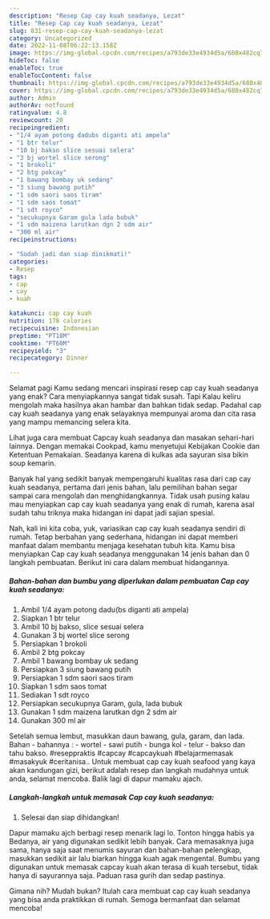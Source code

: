 ```yaml
---
description: "Resep Cap cay kuah seadanya, Lezat"
title: "Resep Cap cay kuah seadanya, Lezat"
slug: 831-resep-cap-cay-kuah-seadanya-lezat
category: Uncategorized
date: 2022-11-08T06:22:13.158Z
image: https://img-global.cpcdn.com/recipes/a793de33e4934d5a/680x482cq70/cap-cay-kuah-seadanya-foto-resep-utama.jpg
hideToc: false
enableToc: true
enableTocContent: false
thumbnail: https://img-global.cpcdn.com/recipes/a793de33e4934d5a/680x482cq70/cap-cay-kuah-seadanya-foto-resep-utama.jpg
cover: https://img-global.cpcdn.com/recipes/a793de33e4934d5a/680x482cq70/cap-cay-kuah-seadanya-foto-resep-utama.jpg
author: Admin
authorAv: notfound
ratingvalue: 4.8
reviewcount: 20
recipeingredient:
- "1/4 ayam potong dadubs diganti ati ampela"
- "1 btr telur"
- "10 bj bakso slice sesuai selera"
- "3 bj wortel slice serong"
- "1 brokoli"
- "2 btg pokcay"
- "1 bawang bombay uk sedang"
- "3 siung bawang putih"
- "1 sdm saori saos tiram"
- "1 sdm saos tomat"
- "1 sdt royco"
- "secukupnya Garam gula lada bubuk"
- "1 sdm maizena larutkan dgn 2 sdm air"
- "300 ml air"
recipeinstructions:

- "Sudah jadi dan siap dinikmati!"
categories:
- Resep
tags:
- cap
- cay
- kuah

katakunci: cap cay kuah 
nutrition: 178 calories
recipecuisine: Indonesian
preptime: "PT18M"
cooktime: "PT60M"
recipeyield: "3"
recipecategory: Dinner

---
```



Selamat pagi Kamu sedang mencari inspirasi resep cap cay kuah seadanya yang enak? Cara menyiapkannya sangat tidak susah. Tapi Kalau keliru mengolah maka hasilnya akan hambar dan bahkan tidak sedap. Padahal cap cay kuah seadanya yang enak selayaknya mempunyai aroma dan cita rasa yang mampu memancing selera kita.


Lihat juga cara membuat Capcay kuah seadanya dan masakan sehari-hari lainnya. Dengan memakai Cookpad, kamu menyetujui Kebijakan Cookie dan Ketentuan Pemakaian. Seadanya karena di kulkas ada sayuran sisa bikin soup kemarin.

Banyak hal yang sedikit banyak mempengaruhi kualitas rasa dari cap cay kuah seadanya, pertama dari jenis bahan, lalu pemilihan bahan segar sampai cara mengolah dan menghidangkannya. Tidak usah pusing kalau mau menyiapkan cap cay kuah seadanya yang enak di rumah, karena asal sudah tahu triknya maka hidangan ini dapat jadi sajian spesial.


Nah, kali ini kita coba, yuk, variasikan cap cay kuah seadanya sendiri di rumah. Tetap berbahan yang sederhana, hidangan ini dapat memberi manfaat dalam membantu menjaga kesehatan tubuh kita. Kamu bisa menyiapkan Cap cay kuah seadanya menggunakan 14 jenis bahan dan 0 langkah pembuatan. Berikut ini cara dalam membuat hidangannya.

<!--inarticleads1-->

##### Bahan-bahan dan bumbu yang diperlukan dalam pembuatan Cap cay kuah seadanya:

1. Ambil 1/4 ayam potong dadu(bs diganti ati ampela)
1. Siapkan 1 btr telur
1. Ambil 10 bj bakso, slice sesuai selera
1. Gunakan 3 bj wortel slice serong
1. Persiapkan 1 brokoli
1. Ambil 2 btg pokcay
1. Ambil 1 bawang bombay uk sedang
1. Persiapkan 3 siung bawang putih
1. Persiapkan 1 sdm saori saos tiram
1. Siapkan 1 sdm saos tomat
1. Sediakan 1 sdt royco
1. Persiapkan secukupnya Garam, gula, lada bubuk
1. Gunakan 1 sdm maizena larutkan dgn 2 sdm air
1. Gunakan 300 ml air


Setelah semua lembut, masukkan daun bawang, gula, garam, dan lada. Bahan - bahannya : - wortel - sawi putih - bunga kol - telur - bakso dan tahu bakso. #reseppraktis #capcay #capcaykuah #belajarmemasak #masakyuk #ceritanisa.. Untuk membuat cap cay kuah seafood yang kaya akan kandungan gizi, berikut adalah resep dan langkah mudahnya untuk anda, selamat mencoba. Balik lagi di dapur mamaku ajach. 

<!--inarticleads2-->

##### Langkah-langkah untuk memasak Cap cay kuah seadanya:


1. Selesai dan siap dihidangkan!

Dapur mamaku ajch berbagi resep menarik lagi lo. Tonton hingga habis ya Bedanya, air yang digunakan sedikit lebih banyak. Cara memasaknya juga sama, hanya saja saat menumis sayuran dan bahan-bahan pelengkap, masukkan sedikit air lalu biarkan hingga kuah agak mengental. Bumbu yang digunakan untuk memasak capcay kuah akan terasa di kuah tersebut, tidak hanya di sayurannya saja. Paduan rasa gurih dan sedap pastinya. 

Gimana nih? Mudah bukan? Itulah cara membuat cap cay kuah seadanya yang bisa anda praktikkan di rumah. Semoga bermanfaat dan selamat mencoba!
